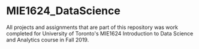 # MIE1624_DataScience

All projects and assignments that are part of this repository was work completed for University of Toronto's MIE1624 Introduction to Data Science and Analytics course in Fall 2019.

